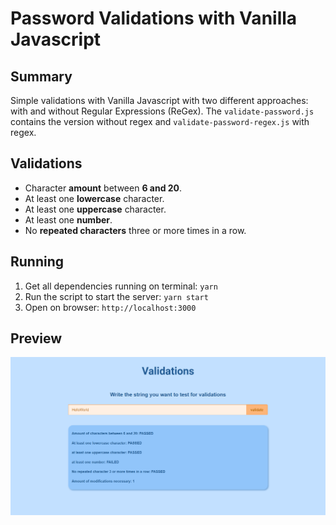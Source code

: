 # Password Validations with Vanilla Javascript

## Summary
Simple validations with Vanilla Javascript with two different approaches: with and without Regular Expressions (ReGex). The `validate-password.js` contains the version without regex and `validate-password-regex.js` with regex.

## Validations 

- Character **amount** between **6 and 20**.
- At least one **lowercase** character.
- At least one **uppercase** character.
- At least one **number**.
- No **repeated characters** three or more times in a row.


## Running

1) Get all dependencies running on terminal: `yarn`
2) Run the script to start the server: `yarn start`
3) Open on browser: `http://localhost:3000` 


## Preview

![Validations Page](preview.png)
